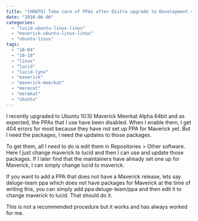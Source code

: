 ```yaml
---
title: "[HOWTO] Take care of PPAs after Distro upgrade to Development version"
date: "2010-06-06"
categories: 
  - "lucid-ubuntu-linux-linux"
  - "maverick-ubuntu-linux-linux"
  - "ubuntu-linux"
tags: 
  - "10-04"
  - "10-10"
  - "linux"
  - "lucid"
  - "lucid-lynx"
  - "maverick"
  - "maverick-meerkat"
  - "merecat"
  - "merekat"
  - "ubuntu"
---
```


I recently upgraded to Ubuntu 10.10 Maverick Meerkat Alpha 64bit and as expected, the PPAs that I use have been disabled. When I enable them, I get 404 errors for most because they have not set up PPA for Maverick yet. But I need the packages, I need the updates to those packages.

To get them, all I need to do is edit them in Repositories > Other software. Here I just change maverick to lucid and then I can use and update those packages. If I later find that the maintainers have already set one up for Maverick, I can simply change lucid to maverick.

If you want to add a PPA that does not have a Maverick release, lets say deluge-team ppa which does not have packages for Maverick at the time of writing this, you can simply add ppa:deluge-team/ppa and then edit it to change maverick to lucid. That should do it.

This is not a recommended procedure but it works and has always worked for me.
